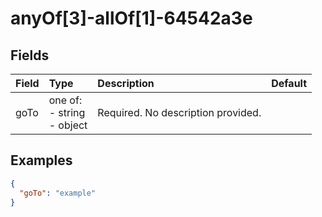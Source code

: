 
# anyOf[3]-allOf[1]-64542a3e



## Fields

Field | Type | Description | Default
:-- | :-- | :-- | :--
goTo | one of:<br/>- string<br/>- object | Required. No description provided. | 

## Examples

```json
{
  "goTo": "example"
}
```
